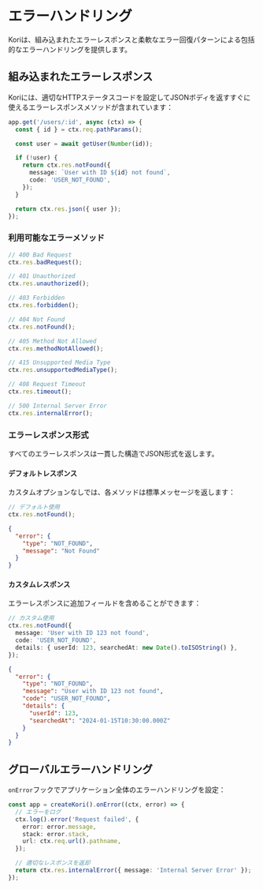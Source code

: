 # エラーハンドリング

Koriは、組み込まれたエラーレスポンスと柔軟なエラー回復パターンによる包括的なエラーハンドリングを提供します。

## 組み込まれたエラーレスポンス

Koriには、適切なHTTPステータスコードを設定してJSONボディを返すすぐに使えるエラーレスポンスメソッドが含まれています：

```typescript
app.get('/users/:id', async (ctx) => {
  const { id } = ctx.req.pathParams();

  const user = await getUser(Number(id));

  if (!user) {
    return ctx.res.notFound({
      message: `User with ID ${id} not found`,
      code: 'USER_NOT_FOUND',
    });
  }

  return ctx.res.json({ user });
});
```

### 利用可能なエラーメソッド

```typescript
// 400 Bad Request
ctx.res.badRequest();

// 401 Unauthorized
ctx.res.unauthorized();

// 403 Forbidden
ctx.res.forbidden();

// 404 Not Found
ctx.res.notFound();

// 405 Method Not Allowed
ctx.res.methodNotAllowed();

// 415 Unsupported Media Type
ctx.res.unsupportedMediaType();

// 408 Request Timeout
ctx.res.timeout();

// 500 Internal Server Error
ctx.res.internalError();
```

### エラーレスポンス形式

すべてのエラーレスポンスは一貫した構造でJSON形式を返します。

#### デフォルトレスポンス

カスタムオプションなしでは、各メソッドは標準メッセージを返します：

```typescript
// デフォルト使用
ctx.res.notFound();
```

```json
{
  "error": {
    "type": "NOT_FOUND",
    "message": "Not Found"
  }
}
```

#### カスタムレスポンス

エラーレスポンスに追加フィールドを含めることができます：

```typescript
// カスタム使用
ctx.res.notFound({
  message: 'User with ID 123 not found',
  code: 'USER_NOT_FOUND',
  details: { userId: 123, searchedAt: new Date().toISOString() },
});
```

```json
{
  "error": {
    "type": "NOT_FOUND",
    "message": "User with ID 123 not found",
    "code": "USER_NOT_FOUND",
    "details": {
      "userId": 123,
      "searchedAt": "2024-01-15T10:30:00.000Z"
    }
  }
}
```

## グローバルエラーハンドリング

`onError`フックでアプリケーション全体のエラーハンドリングを設定：

```typescript
const app = createKori().onError((ctx, error) => {
  // エラーをログ
  ctx.log().error('Request failed', {
    error: error.message,
    stack: error.stack,
    url: ctx.req.url().pathname,
  });

  // 適切なレスポンスを返却
  return ctx.res.internalError({ message: 'Internal Server Error' });
});
```
